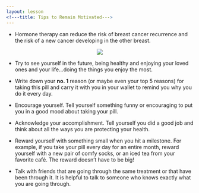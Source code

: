 ```yaml
---
layout: lesson
<!---title: Tips to Remain Motivated--->
---
```


* Hormone therapy can reduce the risk of breast cancer recurrence and the risk of a new cancer developing in the other breast.

<p align="center">
<img src="https://scnslabutsa.github.io/myhthelperEduContent/Images/AApatient taking medicine.PNG"/> 
</p> 

* Try to see yourself in the future, being healthy and enjoying your loved ones and your life...doing the things you enjoy the most.

* Write down your **no. 1** reason (or maybe even your top 5 reasons) for taking this pill and carry it with you in your wallet to remind you why you do it every day.

* Encourage yourself. Tell yourself something funny or encouraging to put you in a good mood about taking your pill.

* Acknowledge your accomplishment. Tell yourself you did a good job and think about all the ways you are protecting your health. 

* Reward yourself with something small when you hit a milestone. For example, if you take your pill every day for an entire month, reward yourself with a new pair of comfy socks, or an iced tea from your favorite café. The reward doesn’t have to be big!

* Talk with friends that are going through the same treatment or that have been through it. It is helpful to talk to someone who knows exactly what you are going through.
